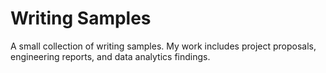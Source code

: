 # Writing Samples

A small collection of writing samples. My work includes project proposals, engineering reports, and data analytics findings.
